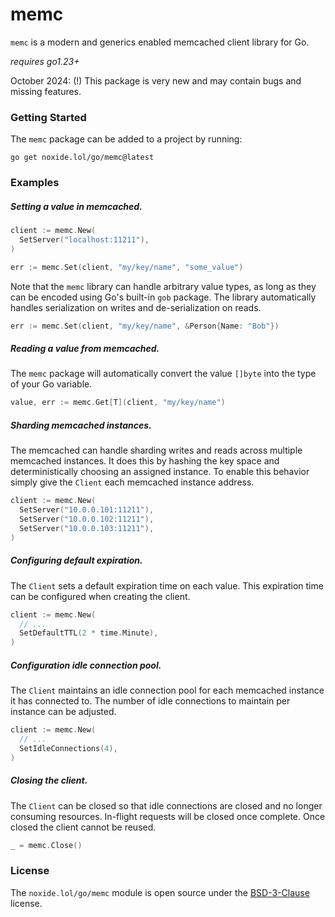 # memc

`memc` is a modern and generics enabled memcached client library for Go.

_requires go1.23+_

October 2024:
(!) This package is very new and may contain bugs and missing features.

### Getting Started

The `memc` package can be added to a project by running:

```shell
go get noxide.lol/go/memc@latest
```

### Examples

##### Setting a value in memcached.

```go
client := memc.New(
  SetServer("localhost:11211"),
)

err := memc.Set(client, "my/key/name", "some_value")
```

Note that the `memc` library can handle arbitrary value types, as long as they
can be encoded using Go's built-in `gob` package. The library automatically
handles serialization on writes and de-serialization on reads.

```go
err := memc.Set(client, "my/key/name", &Person{Name: "Bob"})
```

##### Reading a value from memcached.

The `memc` package will automatically convert the value `[]byte` into the type
of your Go variable.

```go
value, err := memc.Get[T](client, "my/key/name")
```

##### Sharding memcached instances.

The memcached can handle sharding writes and reads across multiple memcached
instances. It does this by hashing the key space and deterministically choosing
an assigned instance. To enable this behavior simply give the `Client` each
memcached instance address.

```go
client := memc.New(
  SetServer("10.0.0.101:11211"),
  SetServer("10.0.0.102:11211"),
  SetServer("10.0.0.103:11211"),
)
```

##### Configuring default expiration.

The `Client` sets a default expiration time on each value. This expiration time
can be configured when creating the client.

```go
client := memc.New(
  // ...
  SetDefaultTTL(2 * time.Minute),
)
```

##### Configuration idle connection pool.

The `Client` maintains an idle connection pool for each memcached instance it
has connected to. The number of idle connections to maintain per instance can be
adjusted.

```go
client := memc.New(
  // ...
  SetIdleConnections(4),
)
```

##### Closing the client.

The `Client` can be closed so that idle connections are closed and no longer
consuming resources. In-flight requests will be closed once complete. Once
closed the client cannot be reused.

```go
_ = memc.Close()
```

### License

The `noxide.lol/go/memc` module is open source under the [BSD-3-Clause](LICENSE) license.
